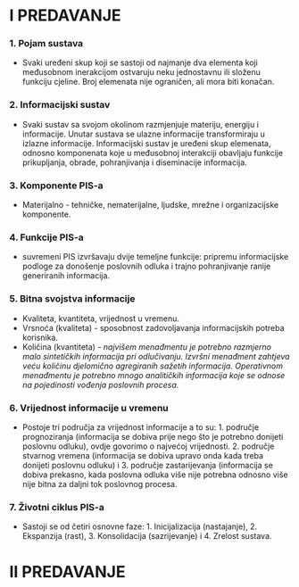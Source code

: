 # I PREDAVANJE

### 1. Pojam sustava
* Svaki uređeni skup koji se sastoji od najmanje dva elementa koji međusobnom inerakcijom ostvaruju neku jednostavnu ili složenu funkciju cjeline. Broj elemenata nije ograničen, ali mora biti konačan.
### 2. Informacijski sustav
* Svaki sustav sa svojom okolinom razmjenjuje materiju, energiju i informacije. Unutar sustava se ulazne informacije transformiraju u izlazne informacije.
Informacijski sustav je uređeni skup elemenata, odnosno komponenata koje u međusobnoj interakciji obavljaju funkcije prikupljanja, obrade, pohranjivanja i diseminacije informacija.
### 3. Komponente PIS-a
* Materijalno - tehničke, nematerijalne, ljudske, mrežne i organizacijske komponente.
### 4. Funkcije PIS-a
* suvremeni PIS izvršavaju dvije temeljne funkcije: pripremu informacijske podloge za donošenje poslovnih odluka i trajno pohranjivanje ranije generiranih informacija.
### 5. Bitna svojstva informacije
* Kvaliteta, kvantiteta, vrijednost u vremenu.
* Vrsnoća (kvaliteta) - sposobnost zadovoljavanja informacijskih potreba korisnika.
* Količina (kvantiteta) - *najvišem menađmentu je potrebno razmjerno malo sintetičkih informacija pri odlučivanju.*
                          *Izvršni menađment zahtjeva veću količinu djelomično agregiranih sažetih informacija.*
                          *Operativnom menađmentu je potrebno mnogo analitičkih informacija koje se odnose na pojedinosti vođenja poslovnih procesa.*
### 6. Vrijednost informacije u vremenu
* Postoje tri područja za vrijednost informacije a to su: 1. područje prognoziranja (informacija se dobiva prije nego što je potrebno donijeti poslovnu odluku), ovdje govorimo o najvećoj vrijednosti. 2. područje stvarnog vremena (informacija se dobiva upravo onda kada treba donijeti poslovnu odluku) i 3. područje zastarijevanja (informacija se dobiva prekasno, kada poslovna odluka više nije potrebna odnosno više nije bitna za daljni tok poslovnog procesa.
### 7. Životni ciklus PIS-a
* Sastoji se od četiri osnovne faze: 1. Inicijalizacija (nastajanje), 2. Ekspanzija (rast), 3. Konsolidacija (sazrijevanje) i 4. Zrelost sustava.

# II PREDAVANJE
